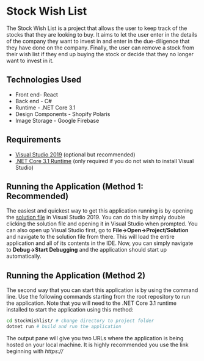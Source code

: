 # Stock Wish List
The Stock Wish List is a project that allows the user to keep track of the stocks that they are looking to buy. It aims to let the user enter in the details of the company they want to invest in and enter in the due-diligence that they have done on the company. Finally, the user can remove a stock from their wish list if they end up buying the stock or decide that they no longer want to invest in it. 

## Technologies Used 
* Front end- React
* Back end - C#
* Runtime - .NET Core 3.1
* Design Components - Shopify Polaris
* Image Storage - Google Firebase

## Requirements 
* [Visual Studio 2019](https://visualstudio.microsoft.com/downloads/) (optional but recommended)
* [.NET Core 3.1 Runtime](https://dotnet.microsoft.com/download/dotnet-core/3.1) (only required if you do not wish to install Visual Studio)

## Running the Application (Method 1: Recommended)
The easiest and quickest way to get this application running is by opening the [solution file](StockWishlist.sln) in Visual Studio 2019. You can do this by simply double clicking the solution file and opening it in Visual Studio when prompted. You can also open up Visual Studio first, go to **File->Open->Project/Solution** and navigate to the solution file from there. This will load the entire application and all of its contents in the IDE. Now, you can simply navigate to **Debug->Start Debugging** and the application should start up automatically. 

## Running the Application (Method 2)
The second way that you can start this application is by using the command line. Use the following commands starting from the root repository to run the application. Note that you will need to the .NET Core 3.1 runtime installed to start the application using this method: 

```bash
cd StockWishlist/ # change directory to project folder
dotnet run # build and run the application
```
The output pane will give you two URLs where the application is being hosted on your local machine. It is highly recommended you use the link beginning with *https://* 
